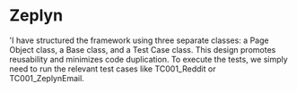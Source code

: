 # Zeplyn

'I have structured the framework using three separate classes: a Page Object class, a Base class, and a Test Case class. This design promotes reusability and minimizes code duplication. To execute the tests, we simply need to run the relevant test cases like TC001_Reddit or TC001_ZeplynEmail.
